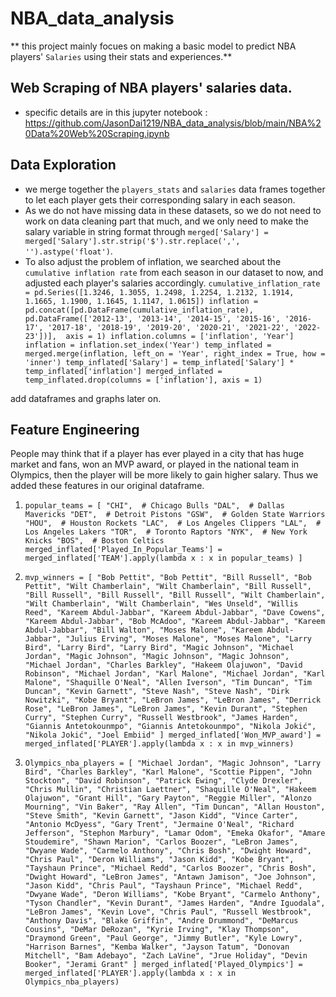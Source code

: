 # NBA_data_analysis
** this project mainly focues on making a basic model to predict NBA players' `Salaries` using their stats and experiences.**

## Web Scraping of NBA players' salaries data.
- specific details are in this jupyter notebook : https://github.com/JasonDai1219/NBA_data_analysis/blob/main/NBA%20Data%20Web%20Scraping.ipynb

## Data Exploration
- we merge together the `players_stats` and `salaries` data frames together to let each player gets their corresponding salary in each season.
- As we do not have missing data in these datasets, so we do not need to work on data cleaning part that much, and we only need to make the salary variable in string format through `merged['Salary'] = merged['Salary'].str.strip('$').str.replace(',', '').astype('float')`.
- To also adjust the problem of inflation, we searched about the `cumulative inflation rate` from each season in our dataset to now, and adjusted each player's salaries accordingly. 
    `cumulative_inflation_rate = pd.Series([1.3246, 1.3055, 1.2498, 1.2254, 1.2132, 1.1914, 1.1665, 1.1900, 1.1645, 1.1147, 1.0615])
    inflation = pd.concat([pd.DataFrame(cumulative_inflation_rate), 
           pd.DataFrame(['2012-13', '2013-14', '2014-15', '2015-16', '2016-17', '2017-18', '2018-19', '2019-20', '2020-21', '2021-22', '2022-23'])], 
          axis = 1)
    inflation.columns = ['inflation', 'Year']
    inflation = inflation.set_index('Year')
    temp_inflated = merged.merge(inflation, left_on = 'Year', right_index = True, how = 'inner')
    temp_inflated['Salary'] = temp_inflated['Salary'] * temp_inflated['inflation']
    merged_inflated = temp_inflated.drop(columns = ['inflation'], axis = 1)`

add dataframes and graphs later on.

## Feature Engineering

People may think that if a player has ever played in a city that has huge market and fans, won an MVP award, or played in the national team in Olympics, then the player will be more likely to gain higher salary. Thus we added these features in our original dataframe.
1. `popular_teams = [
    "CHI",  # Chicago Bulls
    "DAL",  # Dallas Mavericks
    "DET",  # Detroit Pistons
    "GSW",  # Golden State Warriors
    "HOU",  # Houston Rockets
    "LAC",  # Los Angeles Clippers
    "LAL",  # Los Angeles Lakers
    "TOR",  # Toronto Raptors
    "NYK",  # New York Knicks
    "BOS",  # Boston Celtics
    merged_inflated['Played_In_Popular_Teams'] = merged_inflated['TEAM'].apply(lambda x : x in popular_teams)
]`

2. `mvp_winners = [
    "Bob Pettit",
    "Bob Pettit",
    "Bill Russell",
    "Bob Pettit",
    "Wilt Chamberlain",
    "Wilt Chamberlain",
    "Bill Russell",
    "Bill Russell",
    "Bill Russell",
    "Bill Russell",
    "Wilt Chamberlain",
    "Wilt Chamberlain",
    "Wilt Chamberlain",
    "Wes Unseld",
    "Willis Reed",
    "Kareem Abdul-Jabbar",
    "Kareem Abdul-Jabbar",
    "Dave Cowens",
    "Kareem Abdul-Jabbar",
    "Bob McAdoo",
    "Kareem Abdul-Jabbar",
    "Kareem Abdul-Jabbar",
    "Bill Walton",
    "Moses Malone",
    "Kareem Abdul-Jabbar",
    "Julius Erving",
    "Moses Malone",
    "Moses Malone",
    "Larry Bird",
    "Larry Bird",
    "Larry Bird",
    "Magic Johnson",
    "Michael Jordan",
    "Magic Johnson",
    "Magic Johnson",
    "Magic Johnson",
    "Michael Jordan",
    "Charles Barkley",
    "Hakeem Olajuwon",
    "David Robinson",
    "Michael Jordan",
    "Karl Malone",
    "Michael Jordan",
    "Karl Malone",
    "Shaquille O'Neal",
    "Allen Iverson",
    "Tim Duncan",
    "Tim Duncan",
    "Kevin Garnett",
    "Steve Nash",
    "Steve Nash",
    "Dirk Nowitzki",
    "Kobe Bryant",
    "LeBron James",
    "LeBron James",
    "Derrick Rose",
    "LeBron James",
    "LeBron James",
    "Kevin Durant",
    "Stephen Curry",
    "Stephen Curry",
    "Russell Westbrook",
    "James Harden",
    "Giannis Antetokounmpo",
    "Giannis Antetokounmpo",
    "Nikola Jokić",
    "Nikola Jokić",
    "Joel Embiid"
]
merged_inflated['Won_MVP_award'] = merged_inflated['PLAYER'].apply(lambda x : x in mvp_winners)
`

3. `Olympics_nba_players = [
    "Michael Jordan",
    "Magic Johnson",
    "Larry Bird",
    "Charles Barkley",
    "Karl Malone",
    "Scottie Pippen",
    "John Stockton",
    "David Robinson",
    "Patrick Ewing",
    "Clyde Drexler",
    "Chris Mullin",
    "Christian Laettner",
    "Shaquille O'Neal",
    "Hakeem Olajuwon",
    "Grant Hill",
    "Gary Payton",
    "Reggie Miller",
    "Alonzo Mourning",
    "Vin Baker",
    "Ray Allen",
    "Tim Duncan",
    "Allan Houston",
    "Steve Smith",
    "Kevin Garnett",
    "Jason Kidd",
    "Vince Carter",
    "Antonio McDyess",
    "Gary Trent",
    "Jermaine O'Neal",
    "Richard Jefferson",
    "Stephon Marbury",
    "Lamar Odom",
    "Emeka Okafor",
    "Amare Stoudemire",
    "Shawn Marion",
    "Carlos Boozer",
    "LeBron James",
    "Dwyane Wade",
    "Carmelo Anthony",
    "Chris Bosh",
    "Dwight Howard",
    "Chris Paul",
    "Deron Williams",
    "Jason Kidd",
    "Kobe Bryant",
    "Tayshaun Prince",
    "Michael Redd",
    "Carlos Boozer",
    "Chris Bosh",
    "Dwight Howard",
    "LeBron James",
    "Antawn Jamison",
    "Joe Johnson",
    "Jason Kidd",
    "Chris Paul",
    "Tayshaun Prince",
    "Michael Redd",
    "Dwyane Wade",
    "Deron Williams",
    "Kobe Bryant",
    "Carmelo Anthony",
    "Tyson Chandler",
    "Kevin Durant",
    "James Harden",
    "Andre Iguodala",
    "LeBron James",
    "Kevin Love",
    "Chris Paul",
    "Russell Westbrook",
    "Anthony Davis",
    "Blake Griffin",
    "Andre Drummond",
    "DeMarcus Cousins",
    "DeMar DeRozan",
    "Kyrie Irving",
    "Klay Thompson",
    "Draymond Green",
    "Paul George",
    "Jimmy Butler",
    "Kyle Lowry",
    "Harrison Barnes",
    "Kemba Walker",
    "Jayson Tatum",
    "Donovan Mitchell",
    "Bam Adebayo",
    "Zach LaVine",
    "Jrue Holiday",
    "Devin Booker",
    "Jerami Grant"
]
merged_inflated['Played_Olympics'] = merged_inflated['PLAYER'].apply(lambda x : x in Olympics_nba_players)
`
